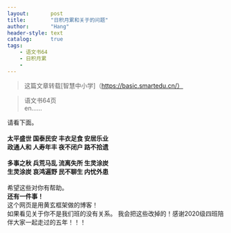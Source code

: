 ```yaml
---
layout:       post
title:        "日积月累和关于的问题"
author:       "Hang"
header-style: text
catalog:      true
tags:
    - 语文书64
    - 日积月累
    -
---
```


> 这篇文章转载[智慧中小学]（https://basic.smartedu.cn/）


<div>
    <blockquote>语文书64页
        <br>
        en……</blockquote>请看下面。
    <br>
    <br><b>太平盛世   国泰民安   丰衣足食   安居乐业 </b>
    <br><b>政通人和   人寿年丰   夜不闭户   路不拾遗 </b>
    <br>
    <br><b>多事之秋   兵荒马乱   流离失所   生灵涂炭 </b>
    <br><b>生灵涂炭   哀鸿遍野   民不聊生   内忧外患</b>
    <br>
    <br>希望这些对你有帮助。
    <br><b>还有一件事！</b>
    <br>这个网页是用黄玄框架做的博客！
    <br>如果看见关于你不是我们班的没有关系。
    <dr>我会把这些改掉的！感谢2020级四班陪伴大家一起走过的五年！！！
    <dr>
    <dr>
</div>
